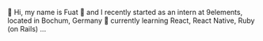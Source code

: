 👋 Hi, my name is Fuat
 👀 and I recently started as an intern at 9elements, located in Bochum, Germany
 🌱 currently learning React, React Native, Ruby (on Rails) ...
  
